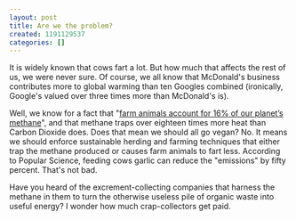 ```yaml
---
layout: post
title: Are we the problem?
created: 1191129537
categories: []
---
```

It is widely known that cows fart a lot. But how much that affects the rest of us, we were never sure. Of course, we all know that McDonald's business contributes more to global warming than ten Googles combined (ironically, Google's valued over three times more than McDonald's is).

Well, we know for a fact that "[farm animals account for 16% of our planet’s methane](http://www.thedailygreen.com/2007/09/15/garlic-and-cow-flatulence-a-global-warming-cure/6698/)", and that methane traps over eighteen times more heat than Carbon Dioxide does. Does that mean we should all go vegan? No. It means we should enforce sustainable herding and farming techniques that either trap the methane produced or causes farm animals to fart less. According to Popular Science, feeding cows garlic can reduce the "emissions" by fifty percent. That's not bad.

Have you heard of the excrement-collecting companies that harness the methane in them to turn the otherwise useless pile of organic waste into useful energy? I wonder how much crap-collectors get paid.
